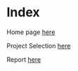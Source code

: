 # Index
Home page [here](https://github.com/JAMPS657/Personal_Projects)

Project Selection [here](https://github.com/JAMPS657/Personal_Projects/tree/main/Personal%20Programming%20Projects)

Report [here](https://github.com/JAMPS657/Personal_Projects/blob/main/Personal%20Programming%20Projects/Logistic%20Classification%20of%20Heat%20Disease/Logistic%20Classification%20of%20Heart%20Disease%20with%20Machine%20Learning.pdf)
